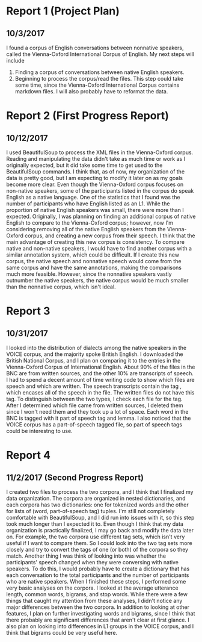 # Report 1 (Project Plan)
## 10/3/2017
I found a corpus of English conversations between nonnative speakers, called the Vienna-Oxford International Corpus of English. My next steps will include
1. Finding a corpus of conversations between native English speakers.
2. Beginning to process the corpus/read the files. This step could take some time, since the Vienna-Oxford International Corpus contains markdown files. I will also probably have to reformat the data.

# Report 2 (First Progress Report)
## 10/12/2017
I used BeautifulSoup to process the XML files in the Vienna-Oxford corpus. Reading and manipulating the data didn't take as much time or work as I originally expected, but it did take some time to get used to the BeautifulSoup commands. I think that, as of now, my organization of the data is pretty good, but I am expecting to modify it later on as my goals become more clear.
Even though the Vienna-Oxford corpus focuses on non-native speakers, some of the participants listed in the corpus do speak English as a native language. One of the statistics that I found was the number of participants who have English listed as an L1. While the proportion of native English speakers was small, there were more than I expected. Originally, I was planning on finding an additional corpus of native English to compare to the Vienna-Oxford corpus; however, now I'm considering removing all of the native English speakers from the Vienna-Oxford corpus, and creating a new corpus from their speech. I think that the main advantage of creating this new corpus is consistency. To compare native and non-native speakers, I would have to find another corpus with a similar annotation system, which could be difficult. If I create this new corpus, the native speech and nonnative speech would come from the same corpus and have the same annotations, making the comparisons much more feasible. However, since the nonnative speakers vastly outnumber the native speakers, the native corpus would be much smaller than the nonnative corpus, which isn't ideal.

# Report 3
## 10/31/2017
I looked into the distribution of dialects among the native speakers in the VOICE corpus, and the majority spoke British English. I downloaded the British National Corpus, and I plan on comparing it to the entries in the Vienna-Oxford Corpus of International English. About 90% of the files in the BNC are from written sources, and the other 10% are transcripts of speech. I had to spend a decent amount of time writing code to show which files are speech and which are written. The speech transcripts contain the tag <stext>, which encases all of the speech in the file. The written files do not have this tag. To distinguish between the two types, I check each file for the tag. After I determined which file came from written sources, I deleted them since I won't need them and they took up a lot of space. Each word in the BNC is tagged with it part of speech tag and lemma. I also noticed that the VOICE corpus has a part-of-speech tagged file, so part of speech tags could be interestng to use.

# Report 4
## 11/2/2017 (Second Progress Report)
I created two files to process the two corpora, and I think that I finalized my data organization. The corpora are organized in nested dictionaries, and each corpora has two dictionaries: one for tokenized words and the other for lists of (word, part-of-speech tag) tuples. I'm still not completely comfortable with BeautifulSoup, and I did run into issues with it, so this step took much longer than I expected it to. Even though I think that my data organization is practically finalized, I may go back and modify the data later on. For example, the two corpora use different tag sets, which isn't very useful if I want to compare them. So I could look into the two tag sets more closely and try to convert the tags of one (or both) of the corpora so they match. Another thing I was think of looking into was whether the participants' speech changed when they were conversing with native speakers. To do this, I would probably have to create a dictionary that has each conversation to the total participants and the number of participants who are native speakers. When I finished these steps, I performed some very basic analyses on the corpora. I looked at the average utterance length, common words, bigrams, and stop words. While there were a few things that caught my attention from these analyses, I didn't notice any major differences between the two corpora. In addition to looking at other features, I plan on further investigating words and bigrams, since I think that there probably are significant differences that aren't clear at first glance. I also plan on looking into differences in L1 groups in the VOICE corpus, and I think that bigrams could be very useful here.